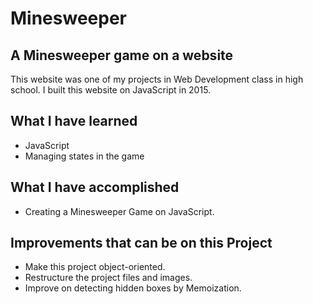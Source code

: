 # Minesweeper
## A Minesweeper game on a website
This website was one of my projects in Web Development class in high school. I built this website on JavaScript in 2015.

## What I have learned
- JavaScript
- Managing states in the game

## What I have accomplished
- Creating a Minesweeper Game on JavaScript.

## Improvements that can be on this Project
- Make this project object-oriented.
- Restructure the project files and images.
- Improve on detecting hidden boxes by Memoization.

